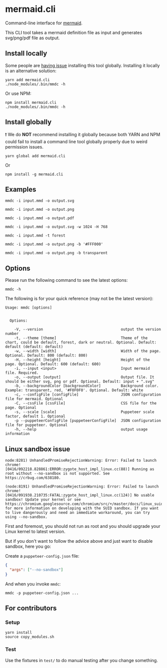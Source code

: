 # mermaid.cli

Command-line interface for [mermaid](https://mermaidjs.github.io/).

This CLI tool takes a mermaid definition file as input and generates svg/png/pdf file as output.


## Install locally

Some people are [having issue](https://github.com/mermaidjs/mermaid.cli/issues/15) installing this tool globally. Installing it locally is an alternative solution:

```
yarn add mermaid.cli
./node_modules/.bin/mmdc -h
```

Or use NPM:

```
npm install mermaid.cli
./node_modules/.bin/mmdc -h
```


## Install globally

❗️ We do **NOT** recommend installing it globally because both YARN and NPM could fail to install a command line tool globally properly due to weird permission issues.

```
yarn global add mermaid.cli
```

 Or

```
npm install -g mermaid.cli
```


## Examples

```
mmdc -i input.mmd -o output.svg
```

```
mmdc -i input.mmd -o output.png
```

```
mmdc -i input.mmd -o output.pdf
```

```
mmdc -i input.mmd -o output.svg -w 1024 -H 768
```

```
mmdc -i input.mmd -t forest
```

```
mmdc -i input.mmd -o output.png -b '#FFF000'
```

```
mmdc -i input.mmd -o output.png -b transparent
```


## Options

Please run the following command to see the latest options:

```
mmdc -h
```

The following is for your quick reference (may not be the latest version):

```
Usage: mmdc [options]


  Options:

    -V, --version                                   output the version number
    -t, --theme [theme]                             Theme of the chart, could be default, forest, dark or neutral. Optional. Default: default (default: default)
    -w, --width [width]                             Width of the page. Optional. Default: 800 (default: 800)
    -H, --height [height]                           Height of the page. Optional. Default: 600 (default: 600)
    -i, --input <input>                             Input mermaid file. Required.
    -o, --output [output]                           Output file. It should be either svg, png or pdf. Optional. Default: input + ".svg"
    -b, --backgroundColor [backgroundColor]         Background color. Example: transparent, red, '#F0F0F0'. Optional. Default: white
    -c, --configFile [configFile]                   JSON configuration file for mermaid. Optional
    -C, --cssFile [cssFile]                         CSS file for the page. Optional
    -s, --scale [scale]                             Puppeteer scale factor, default 1. Optional
    -p --puppeteerConfigFile [puppeteerConfigFile]  JSON configuration file for puppeteer. Optional
    -h, --help                                      output usage information
```


## Linux sandbox issue

```
node:8281) UnhandledPromiseRejectionWarning: Error: Failed to launch chrome!
[0416/092218.828861:ERROR:zygote_host_impl_linux.cc(88)] Running as root without --no-sandbox is not supported. See https://crbug.com/638180.
```

```
(node:8191) UnhandledPromiseRejectionWarning: Error: Failed to launch chrome!
[0416/091938.210735:FATAL:zygote_host_impl_linux.cc(124)] No usable sandbox! Update your kernel or see https://chromium.googlesource.com/chromium/src/+/master/docs/linux_suid_sandbox_development.md for more information on developing with the SUID sandbox. If you want to live dangerously and need an immediate workaround, you can try using --no-sandbox.
```

First and foremost, you should not run as root and you should upgrade your Linux kernel to latest version.

But if you don't want to follow the advice above and just want to disable sandbox, here you go:

Create a `puppeteer-config.json` file:

```json
{
  "args": ["--no-sandbox"]
}
```

And when you invoke `mmdc`:

```
mmdc -p puppeteer-config.json ...
```


## For contributors

### Setup

    yarn install
    source copy_modules.sh


### Test

Use the fixtures in `test/` to do manual testing after you change something.
